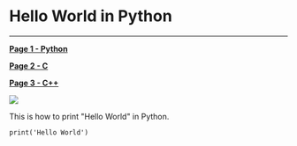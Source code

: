 # Hello World in Python
---
**[Page 1 - Python][Python Page Link]**

**[Page 2 - C][C Page Link]**

**[Page 3 - C++][CPP Page Link]**

![][Python]

This is how to print "Hello World" in Python.

`
print('Hello World')
`



[Python]: https://www.dataoptimal.com/wp-content/uploads/python-programming-for-beginners-2019-1024x574.jpg
[Python Page Link]: https://github.com/yukun2h4ng/MD-Challenge/blob/main/Python.md
[C Page Link]: https://github.com/yukun2h4ng/MD-Challenge/blob/main/C.md
[CPP Page Link]: https://github.com/yukun2h4ng/MD-Challenge/blob/main/CPP.md
